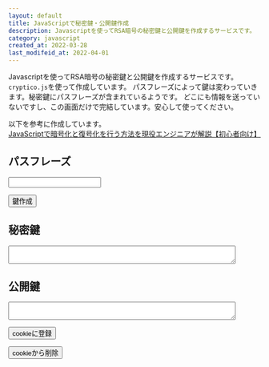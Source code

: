 ```yaml
---
layout: default
title: JavaScriptで秘密鍵・公開鍵作成
description: Javascriptを使ってRSA暗号の秘密鍵と公開鍵を作成するサービスです。
category: javascript
created_at: 2022-03-28
last_modifeid_at: 2022-04-01
---
```

<script src="https://cdn.jsdelivr.net/gh/mtaketani113/cryptico@1.0.1/cryptico.min.js"></script> 

<script type="text/JavaScript">
  
  $(function(){

    $("#rsaCreate").click(() => {
      // 秘密鍵を作成
      let passPhrase = $("#passPhrase").val();
      let privateKey = cryptico.generateRSAKey(passPhrase, 1024);

      $("#privateKey").text(JSON.stringify(privateKey));
      
      // 公開鍵を作成
      var publicKey = cryptico.publicKeyString(privateKey);

      $("#publicKey").text(publicKey);
    });

    $("#registCookie").click(() => {
      if(confirm("cookieに秘密鍵と公開鍵を登録します。よいですか？")){
        let m = 60*60*24*30;
        document.cookie = "publicKey=" + $("#publicKey").text()
                            + "; path=/it/javascript/;max-age=" + m;
        document.cookie = "privateKey=" + $("#privateKey").text()
                            + "; path=/it/javascript/;max-age=" + m;
      }
    });

    $("#deleteCookie").click(() => {
      if(confirm("cookieから削除します。よいですか？")){
        document.cookie = "publicKey=;max-age=0";
        document.cookie = "privateKey=;max-age=0";
      }
    });    
  });

</script>

Javascriptを使ってRSA暗号の秘密鍵と公開鍵を作成するサービスです。
`cryptico.js`を使って作成しています。
パスフレーズによって鍵は変わっていきます。秘密鍵にパスフレーズが含まれているようです。
どこにも情報を送っていないですし、この画面だけで完結しています。安心して使ってください。

以下を参考に作成しています。  
[JavaScriptで暗号化と復号化を行う方法を現役エンジニアが解説【初心者向け】](https://techacademy.jp/magazine/21244)

## パスフレーズ

<input type="text" id="passPhrase"/>

<button id="rsaCreate">鍵作成</button>

## 秘密鍵

<textarea readonly id="privateKey" style="width: 90%;"></textarea>

## 公開鍵

<textarea readonly id="publicKey" style="width: 90%;"></textarea>

<button id="registCookie">cookieに登録</button>

<button id="deleteCookie">cookieから削除</button>